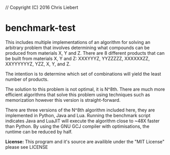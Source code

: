 // Copyright (C) 2016 Chris Liebert
# benchmark-test

This includes multiple implementations of an algorithm for solving an arbitrary problem that 
involves determining what compounds can be produced from materials X, Y and Z.
There are 8 different products that can be built from materials X, Y and Z:
XXXYYYZ, YYZZZZZ, XXXXXXZZ, XXYYYYYYZ, YZZ, X, Y, and Z.

The intention is to determine which set of combinations will yield the least number of products.

The solution to this problem is not optimal, it is N^8th. There are much more efficient algorithms that
solve this problem using techniques such as memorization however this version is straight-forward.

There are three versions of the N^8th algorithm included here, they are implemented in Python, Java and Lua.
Running the benchmark script indicates Java and LuaJIT will execute the algorithm close to ~48X faster than Python.
By using the GNU GCJ compiler with optimisations, the runtime can be reduced by half.


**License:**
This program and it's source are availible under the "MIT License" please see LICENSE
